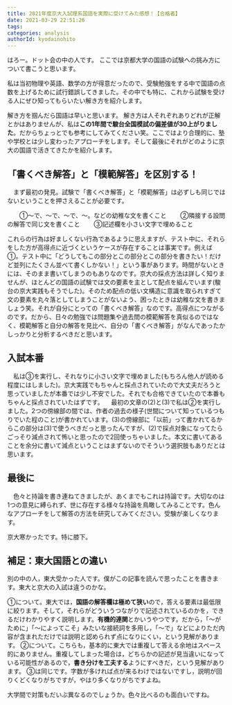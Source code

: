 ```yaml
---
title: 2021年度京大入試理系国語を実際に受けてみた感想！【合格者】
date: 2021-03-29 22:51:26
tags:
categories: analysis
authorId: kyodainohito
---
```


はろー。ドット会の中の人です。
ここでは京都大学の国語の試験への挑み方について書こうと思います。

私は当初物理や英語、数学の方が得意だったので、受験勉強をする中で国語の点数を上げるために試行錯誤してきました。その中でも特に、これから試験を受ける人にぜひ知ってもらいたい解き方を紹介します。

解き方を掴んだら国語は早いと思います。
解き方は人それぞれありどれが正解とかはありませんが、私は**この1年間で駿台全国模試の偏差値が30上がりました**。だからちょっとでも参考にしてみてください笑。ここではより合理的に、塾や学校とは少し変わったアプローチをします。そして最後にそれがどのように京大の国語で活きてきたかを紹介します。

## 「書くべき解答」と「模範解答」を区別する！

　まず最初の発見。試験で「書くべき解答」と「模範解答」は必ずしも同じではないということを押さえることが必要です。

　　①〜で、〜で、〜で、〜。などの幼稚な文を書くこと
　　②隣接する設問の解答で同じ文を書くこと
　　③記述欄を小さい文字で埋めること

これらの行為は好ましくない行為であるように思えますが、テスト中に、それらをした方が高得点に近づくというケースが存在することは事実です。例えば①。テスト中に「どうしてもこの部分とこの部分とこの部分を書きたい！だけど並列にたくさん並べて書くしかない！」という事があります。時間がないときには、そのまま書いてしまうのもありなのです。京大の採点方法は詳しく知りませんが、ほとんどの国語の試験では文の要素を主として配点を組んでいます(駿台の京大実践もそうでした)。そのため配点の低い文構造に意識を取られすぎて文の要素を丸々落としてしまうことがないよう、困ったときは幼稚な文を書きましょう笑。それが自分にとっての「書くべき解答」なのです。高得点につながるのです。だから、日々の勉強では問題集や過去問の模範解答を真似るのではなく、模範解答と自分の解答を見比べ、自分の「書くべき解答」がなんであったかしっかりと分析するべきだと思います。

## 入試本番

　私は③を実行し、それなりに小さい文字で埋めました(もちろん他人が読める程度にはしました)。京大実践でもちゃんと採点されていたので大丈夫だろうと思っていましたが本番では少し不安でした。それでも合格できていたので本番もちゃんと採点されていたはずです。
　最初の文章の(2)と(3)で私は②を実行しました。2つの傍線部の間では、作者の過去の様子(世間について知っているつもりでいた程のこと)が書かれています。(3)の傍線部に「以前」って書かれてるからこの部分は(3)で使うべきだっと思ったんですが、(2)で採点対象になってたらごっそり減点されて怖いと思ったので2回使っちゃいました。本文に書いてあることを余分に書いて減点ということはまずないのでそういう選択肢もありだとは思います。

## 最後に
　色々と持論を書き連ねてきましたが、あくまでもこれは持論です。大切なのは1つの意見に縛られず、世に存在する様々な持論を鳥瞰してみることです。色んなアプローチをして解答の方法を研究してみてください。受験が楽しくなります。

京大寒かったです。特に膝下。

## 補足：東大国語との違い

別の中の人，東大受かった人です。僕がこの記事を読んで思ったことを書きます。東大と京大の入試は違うのかな。

①について。東大では，**国語の解答欄は極めて狭い**ので，答える要素は最低限に絞ります。そして，それらがどういうつながりで記述されているのかを，できるだけわかりやすく説明します。**有機的連関**とかいうやつです。だから，「～がために」「～によってこそ」みたいな接続詞を多用し，「～で」などによりただ内容が含まれただけでは説明と認められず点になりにくい，という見解があります。
②について。こちらも，基本的に東大では重複して答える余地はスペース的にありません。重複してしまった場合は，どちらかの記述が見当違いになっている可能性があるので，**書き分けを工夫する**ようにすべきだ，という見解があります。
③は同じです。字数が多ければ点が来るわけではないですし，説明が回りくどくなりがちですが，やはり多くなりがちですよね。

大学間で対策もだいぶ異なるのでしょうか。色々比べるのも面白いですね。

